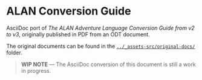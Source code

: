 # ALAN Conversion Guide

AsciiDoc port of _The ALAN Adventure Language Conversion Guide from v2 to v3_, originally published in PDF from an ODT document.

The original documents can be found in the [`../_assets-src/original-docs/`][original-docs/] folder.

> **WIP NOTE** — The AsciiDoc conversion of this document is still a work in progress.

<!-----------------------------------------------------------------------------
                               REFERENCE LINKS
------------------------------------------------------------------------------>

<!-- project files and folders -->

[original-docs/]: ../_assets-src/original-docs/ "Navigate to original documents folder"

<!-- EOF -->
